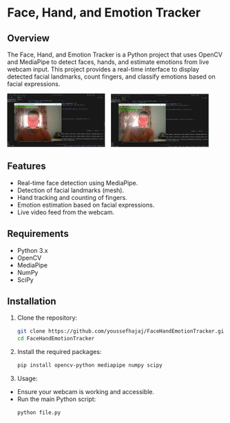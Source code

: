 # Face, Hand, and Emotion Tracker

## Overview

The Face, Hand, and Emotion Tracker is a Python project that uses OpenCV and MediaPipe to detect faces, hands, and estimate emotions from live webcam input. This project provides a real-time interface to display detected facial landmarks, count fingers, and classify emotions based on facial expressions.

<div>
    <img src="screenshot/face_detection.png" alt="Face Detection" width="45%" style="display:inline-block; margin-right: 2%;">
    <img src="screenshot/hand_detection.png" alt="Another Demo" width="45%" style="display:inline-block;">
</div>

## Features

- Real-time face detection using MediaPipe.
- Detection of facial landmarks (mesh).
- Hand tracking and counting of fingers.
- Emotion estimation based on facial expressions.
- Live video feed from the webcam.

## Requirements

- Python 3.x
- OpenCV
- MediaPipe
- NumPy
- SciPy

## Installation

1. Clone the repository:

   ```bash
   git clone https://github.com/youssefhajaj/FaceHandEmotionTracker.git
   cd FaceHandEmotionTracker

2. Install the required packages:
   ```bash
   pip install opencv-python mediapipe numpy scipy

3. Usage:
- Ensure your webcam is working and accessible.
- Run the main Python script:
   ```bash
   python file.py

